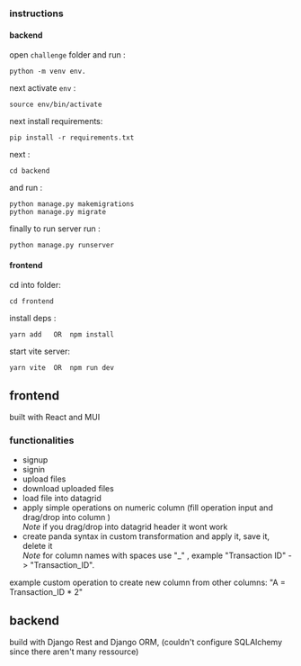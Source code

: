 ### instructions

#### backend

open `challenge` folder and run :
```shell
python -m venv env.
```

next activate `env` : 
```shell
source env/bin/activate
```

next install requirements: 
```shell
pip install -r requirements.txt 
```

next :
```shell
cd backend
```
and run :
```shell
python manage.py makemigrations
python manage.py migrate
```

finally to run server run : 
```shell
python manage.py runserver
```

#### frontend

cd into folder: 
```shell
cd frontend
```

install deps :
```shell
yarn add   OR  npm install
```

start vite server:
```shell
yarn vite  OR  npm run dev
```


## frontend

built with React and MUI

### functionalities

- signup
- signin
- upload files
- download uploaded files
- load file into datagrid
- apply simple operations on numeric column (fill operation input and drag/drop into column ) \
*Note* if you drag/drop into datagrid header it wont work
- create panda syntax in custom transformation and apply it, save it, delete it \
*Note* for column names with spaces use "_" , example "Transaction ID" -> "Transaction_ID".

example custom operation to create new column from other columns: "A = Transaction_ID * 2" 

## backend

build with Django Rest and Django ORM, (couldn't configure SQLAlchemy since there aren't many ressource)

